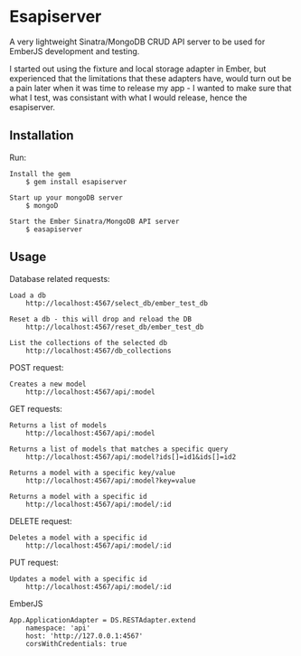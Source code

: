 # Esapiserver

A very lightweight Sinatra/MongoDB CRUD API server to be used for EmberJS development and testing. 

I started out using the fixture and local storage adapter in Ember, but experienced that the limitations that these adapters have, would turn out be a pain later when it was time to release my app - I wanted to make sure that what I test, was consistant with what I would release, hence the esapiserver. 

## Installation

Run:

	Install the gem
    	$ gem install esapiserver
    
    Start up your mongoDB server   
    	$ mongoD
    	
    Start the Ember Sinatra/MongoDB API server
    	$ easapiserver

## Usage

Database related requests:

	Load a db
		http://localhost:4567/select_db/ember_test_db
		
	Reset a db - this will drop and reload the DB
		http://localhost:4567/reset_db/ember_test_db
		
	List the collections of the selected db
		http://localhost:4567/db_collections
	
	
POST request:

	Creates a new model
		http://localhost:4567/api/:model
	
	
GET requests:

	Returns a list of models
		http://localhost:4567/api/:model
	
	Returns a list of models that matches a specific query
		http://localhost:4567/api/:model?ids[]=id1&ids[]=id2
	
	Returns a model with a specific key/value
		http://localhost:4567/api/:model?key=value
		
	Returns a model with a specific id
		http://localhost:4567/api/:model/:id
	
DELETE request:

	Deletes a model with a specific id
		http://localhost:4567/api/:model/:id
	
PUT request:

	Updates a model with a specific id
		http://localhost:4567/api/:model/:id
		

EmberJS

	App.ApplicationAdapter = DS.RESTAdapter.extend
    	namespace: 'api'
    	host: 'http://127.0.0.1:4567'
    	corsWithCredentials: true

